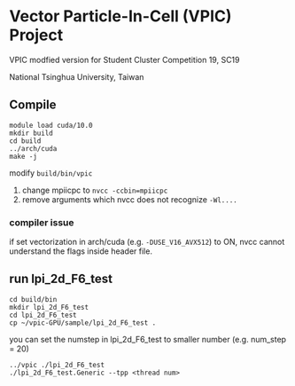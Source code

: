 # Vector Particle-In-Cell (VPIC) Project

VPIC modfied version for Student Cluster Competition 19, SC19

National Tsinghua University, Taiwan

## Compile

```
module load cuda/10.0
mkdir build
cd build
../arch/cuda
make -j
```

modify `build/bin/vpic`

1. change mpiicpc to `nvcc -ccbin=mpiicpc`
2. remove arguments which nvcc does not recognize `-Wl....`

### compiler issue
if set vectorization in arch/cuda (e.g. `-DUSE_V16_AVX512`) to ON, nvcc cannot understand the flags inside header file.


## run lpi_2d_F6_test

```
cd build/bin
mkdir lpi_2d_F6_test
cd lpi_2d_F6_test
cp ~/vpic-GPU/sample/lpi_2d_F6_test .
```

you can set the numstep in lpi_2d_F6_test to smaller number (e.g. num_step = 20)

```
../vpic ./lpi_2d_F6_test
./lpi_2d_F6_test.Generic --tpp <thread num>
```
